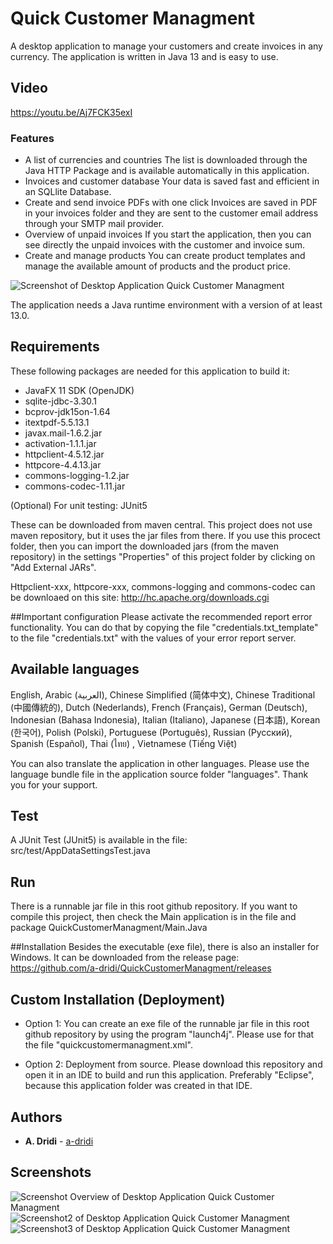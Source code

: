 # Quick Customer Managment

A desktop application to manage your customers and create invoices in any currency.
The application is written in Java 13 and is easy to use. 

## Video
https://youtu.be/Aj7FCK35exI 

### Features
- A list of currencies and countries
The list is downloaded through the Java HTTP Package and is available automatically in this application.
- Invoices and customer database
Your data is saved fast and efficient in an SQLlite Database.
- Create and send invoice PDFs with one click
Invoices are saved in PDF in your invoices folder and they are sent to the customer email address through your SMTP mail provider.
- Overview of unpaid invoices
If you start the application, then you can see directly the unpaid invoices with the customer and invoice sum. 
- Create and manage products
You can create product templates and manage the available amount of products and the product price.

![Screenshot of Desktop Application Quick Customer Managment](https://raw.githubusercontent.com/a-dridi/QuickCustomerManagment/master/screenshot.PNG)

The application needs a Java runtime environment with a version of at least 13.0.

## Requirements
These following packages are needed for this application to build it:
- JavaFX 11 SDK (OpenJDK)
- sqlite-jdbc-3.30.1
- bcprov-jdk15on-1.64
- itextpdf-5.5.13.1
- javax.mail-1.6.2.jar
- activation-1.1.1.jar
- httpclient-4.5.12.jar
- httpcore-4.4.13.jar
- commons-logging-1.2.jar
- commons-codec-1.11.jar

(Optional) For unit testing: JUnit5

These can be downloaded from maven central. This project does not use maven repository, but it uses the jar files from there.
If you use this procect folder, then you can import the downloaded jars (from the maven repository) in the settings "Properties" of this project folder by clicking on "Add External JARs".

Httpclient-xxx, httpcore-xxx, commons-logging and commons-codec can be downloaed on this site: 
http://hc.apache.org/downloads.cgi

##Important configuration
Please activate the recommended report error functionality. You can do that by copying the file "credentials.txt_template" to the file "credentials.txt" with the values of your error report server.

## Available languages
English, Arabic (العربية), Chinese Simplified (简体中文), Chinese Traditional (中國傳統的), Dutch (Nederlands), French (Français), German (Deutsch), Indonesian (Bahasa Indonesia), Italian (Italiano), Japanese (日本語), Korean (한국어), Polish (Polski), Portuguese (Português), Russian (Pусский), Spanish (Español), Thai (ไทย) ,  Vietnamese (Tiếng Việt)

You can also translate the application in other languages. Please use the language bundle file in the application source folder "languages". Thank you for your support. 

## Test
A JUnit Test (JUnit5) is available in the file: src/test/AppDataSettingsTest.java

## Run
There is a runnable jar file in this root github repository. 
If you want to compile this project, then check the Main application is in the file and package QuickCustomerManagment/Main.Java

##Installation
Besides the executable (exe file), there is also an installer for Windows. It can be downloaded from the release page:
https://github.com/a-dridi/QuickCustomerManagment/releases

## Custom Installation (Deployment)
- Option 1: 
You can create an exe file of the runnable jar file in this root github repository by using the program "launch4j". Please use for that the file "quickcustomermanagment.xml".

- Option 2:
Deployment from source. Please download this repository and open it in an IDE to build and run this application. Preferably "Eclipse", because this application folder was created in that IDE.

## Authors

* **A. Dridi** - [a-dridi](https://github.com/a-dridi/)

## Screenshots
![Screenshot Overview of Desktop Application Quick Customer Managment](https://raw.githubusercontent.com/a-dridi/QuickCustomerManagment/master/quickcustomermanagement_overview.PNG)
![Screenshot2 of Desktop Application Quick Customer Managment](https://raw.githubusercontent.com/a-dridi/QuickCustomerManagment/master/screenshot2.PNG)
![Screenshot3 of Desktop Application Quick Customer Managment](https://raw.githubusercontent.com/a-dridi/QuickCustomerManagment/master/screenshot3.PNG)
